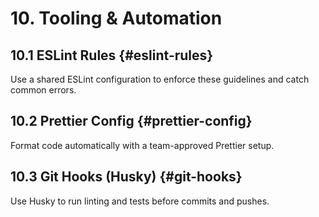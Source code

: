 # 10. Tooling & Automation

## 10.1 ESLint Rules {#eslint-rules}
Use a shared ESLint configuration to enforce these guidelines and catch common errors.

## 10.2 Prettier Config {#prettier-config}
Format code automatically with a team-approved Prettier setup.

## 10.3 Git Hooks (Husky) {#git-hooks}
Use Husky to run linting and tests before commits and pushes.
